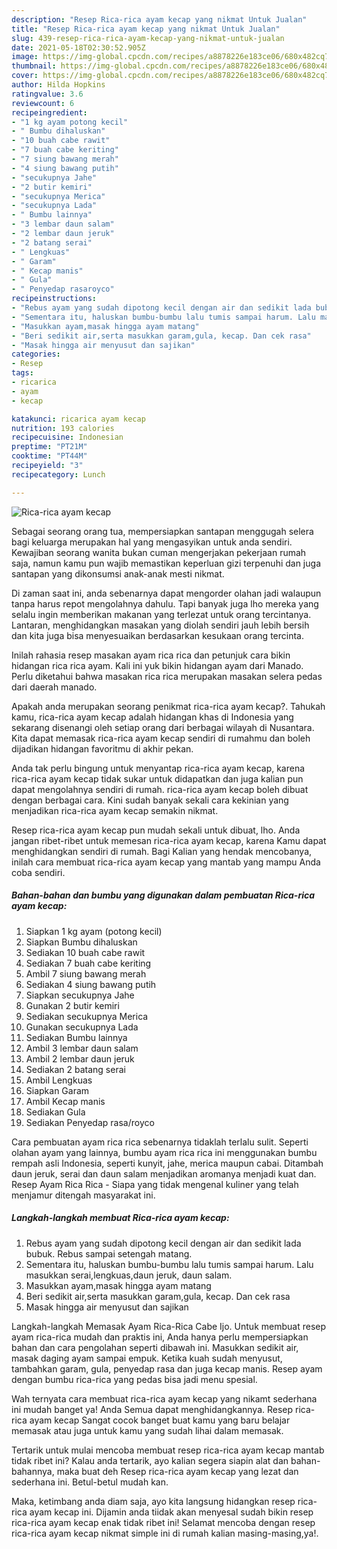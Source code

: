 ```yaml
---
description: "Resep Rica-rica ayam kecap yang nikmat Untuk Jualan"
title: "Resep Rica-rica ayam kecap yang nikmat Untuk Jualan"
slug: 439-resep-rica-rica-ayam-kecap-yang-nikmat-untuk-jualan
date: 2021-05-18T02:30:52.905Z
image: https://img-global.cpcdn.com/recipes/a8878226e183ce06/680x482cq70/rica-rica-ayam-kecap-foto-resep-utama.jpg
thumbnail: https://img-global.cpcdn.com/recipes/a8878226e183ce06/680x482cq70/rica-rica-ayam-kecap-foto-resep-utama.jpg
cover: https://img-global.cpcdn.com/recipes/a8878226e183ce06/680x482cq70/rica-rica-ayam-kecap-foto-resep-utama.jpg
author: Hilda Hopkins
ratingvalue: 3.6
reviewcount: 6
recipeingredient:
- "1 kg ayam potong kecil"
- " Bumbu dihaluskan"
- "10 buah cabe rawit"
- "7 buah cabe keriting"
- "7 siung bawang merah"
- "4 siung bawang putih"
- "secukupnya Jahe"
- "2 butir kemiri"
- "secukupnya Merica"
- "secukupnya Lada"
- " Bumbu lainnya"
- "3 lembar daun salam"
- "2 lembar daun jeruk"
- "2 batang serai"
- " Lengkuas"
- " Garam"
- " Kecap manis"
- " Gula"
- " Penyedap rasaroyco"
recipeinstructions:
- "Rebus ayam yang sudah dipotong kecil dengan air dan sedikit lada bubuk. Rebus sampai setengah matang."
- "Sementara itu, haluskan bumbu-bumbu lalu tumis sampai harum. Lalu masukkan serai,lengkuas,daun jeruk, daun salam."
- "Masukkan ayam,masak hingga ayam matang"
- "Beri sedikit air,serta masukkan garam,gula, kecap. Dan cek rasa"
- "Masak hingga air menyusut dan sajikan"
categories:
- Resep
tags:
- ricarica
- ayam
- kecap

katakunci: ricarica ayam kecap 
nutrition: 193 calories
recipecuisine: Indonesian
preptime: "PT21M"
cooktime: "PT44M"
recipeyield: "3"
recipecategory: Lunch

---
```



![Rica-rica ayam kecap](https://img-global.cpcdn.com/recipes/a8878226e183ce06/680x482cq70/rica-rica-ayam-kecap-foto-resep-utama.jpg)

Sebagai seorang orang tua, mempersiapkan santapan menggugah selera bagi keluarga merupakan hal yang mengasyikan untuk anda sendiri. Kewajiban seorang  wanita bukan cuman mengerjakan pekerjaan rumah saja, namun kamu pun wajib memastikan keperluan gizi terpenuhi dan juga santapan yang dikonsumsi anak-anak mesti nikmat.

Di zaman  saat ini, anda sebenarnya dapat mengorder olahan jadi walaupun tanpa harus repot mengolahnya dahulu. Tapi banyak juga lho mereka yang selalu ingin memberikan makanan yang terlezat untuk orang tercintanya. Lantaran, menghidangkan masakan yang diolah sendiri jauh lebih bersih dan kita juga bisa menyesuaikan berdasarkan kesukaan orang tercinta. 

Inilah rahasia resep masakan ayam rica rica dan petunjuk cara bikin hidangan rica rica ayam. Kali ini yuk bikin hidangan ayam dari Manado. Perlu diketahui bahwa masakan rica rica merupakan masakan selera pedas dari daerah manado.

Apakah anda merupakan seorang penikmat rica-rica ayam kecap?. Tahukah kamu, rica-rica ayam kecap adalah hidangan khas di Indonesia yang sekarang disenangi oleh setiap orang dari berbagai wilayah di Nusantara. Kita dapat memasak rica-rica ayam kecap sendiri di rumahmu dan boleh dijadikan hidangan favoritmu di akhir pekan.

Anda tak perlu bingung untuk menyantap rica-rica ayam kecap, karena rica-rica ayam kecap tidak sukar untuk didapatkan dan juga kalian pun dapat mengolahnya sendiri di rumah. rica-rica ayam kecap boleh dibuat dengan berbagai cara. Kini sudah banyak sekali cara kekinian yang menjadikan rica-rica ayam kecap semakin nikmat.

Resep rica-rica ayam kecap pun mudah sekali untuk dibuat, lho. Anda jangan ribet-ribet untuk memesan rica-rica ayam kecap, karena Kamu dapat menghidangkan sendiri di rumah. Bagi Kalian yang hendak mencobanya, inilah cara membuat rica-rica ayam kecap yang mantab yang mampu Anda coba sendiri.

<!--inarticleads1-->

##### Bahan-bahan dan bumbu yang digunakan dalam pembuatan Rica-rica ayam kecap:

1. Siapkan 1 kg ayam (potong kecil)
1. Siapkan  Bumbu dihaluskan
1. Sediakan 10 buah cabe rawit
1. Sediakan 7 buah cabe keriting
1. Ambil 7 siung bawang merah
1. Sediakan 4 siung bawang putih
1. Siapkan secukupnya Jahe
1. Gunakan 2 butir kemiri
1. Sediakan secukupnya Merica
1. Gunakan secukupnya Lada
1. Sediakan  Bumbu lainnya
1. Ambil 3 lembar daun salam
1. Ambil 2 lembar daun jeruk
1. Sediakan 2 batang serai
1. Ambil  Lengkuas
1. Siapkan  Garam
1. Ambil  Kecap manis
1. Sediakan  Gula
1. Sediakan  Penyedap rasa/royco


Cara pembuatan ayam rica rica sebenarnya tidaklah terlalu sulit. Seperti olahan ayam yang lainnya, bumbu ayam rica rica ini menggunakan bumbu rempah asli Indonesia, seperti kunyit, jahe, merica maupun cabai. Ditambah daun jeruk, serai dan daun salam menjadikan aromanya menjadi kuat dan. Resep Ayam Rica Rica - Siapa yang tidak mengenal kuliner yang telah menjamur ditengah masyarakat ini. 

<!--inarticleads2-->

##### Langkah-langkah membuat Rica-rica ayam kecap:

1. Rebus ayam yang sudah dipotong kecil dengan air dan sedikit lada bubuk. Rebus sampai setengah matang.
1. Sementara itu, haluskan bumbu-bumbu lalu tumis sampai harum. Lalu masukkan serai,lengkuas,daun jeruk, daun salam.
1. Masukkan ayam,masak hingga ayam matang
1. Beri sedikit air,serta masukkan garam,gula, kecap. Dan cek rasa
1. Masak hingga air menyusut dan sajikan


Langkah-langkah Memasak Ayam Rica-Rica Cabe Ijo. Untuk membuat resep ayam rica-rica mudah dan praktis ini, Anda hanya perlu mempersiapkan bahan dan cara pengolahan seperti dibawah ini. Masukkan sedikit air, masak daging ayam sampai empuk. Ketika kuah sudah menyusut, tambahkan garam, gula, penyedap rasa dan juga kecap manis. Resep ayam dengan bumbu rica-rica yang pedas bisa jadi menu spesial. 

Wah ternyata cara membuat rica-rica ayam kecap yang nikamt sederhana ini mudah banget ya! Anda Semua dapat menghidangkannya. Resep rica-rica ayam kecap Sangat cocok banget buat kamu yang baru belajar memasak atau juga untuk kamu yang sudah lihai dalam memasak.

Tertarik untuk mulai mencoba membuat resep rica-rica ayam kecap mantab tidak ribet ini? Kalau anda tertarik, ayo kalian segera siapin alat dan bahan-bahannya, maka buat deh Resep rica-rica ayam kecap yang lezat dan sederhana ini. Betul-betul mudah kan. 

Maka, ketimbang anda diam saja, ayo kita langsung hidangkan resep rica-rica ayam kecap ini. Dijamin anda tiidak akan menyesal sudah bikin resep rica-rica ayam kecap enak tidak ribet ini! Selamat mencoba dengan resep rica-rica ayam kecap nikmat simple ini di rumah kalian masing-masing,ya!.

